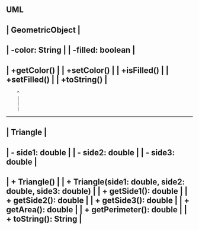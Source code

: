 UML
-------------------
| GeometricObject  |
-------------------
| -color: String   |
| -filled: boolean |
-------------------
|   +getColor()    |
|   +setColor()    |
|   +isFilled()    |
|   +setFilled()   |
|   +toString()    |
-------------------
        ^
        |
        |
        |
-------------------
|   Triangle      |
-------------------
| - side1: double |
| - side2: double |
| - side3: double |
-------------------
| + Triangle()    |
| + Triangle(side1: double, side2: double, side3: double) |
| + getSide1(): double |
| + getSide2(): double |
| + getSide3(): double |
| + getArea(): double |
| + getPerimeter(): double |
| + toString(): String |
-------------------
